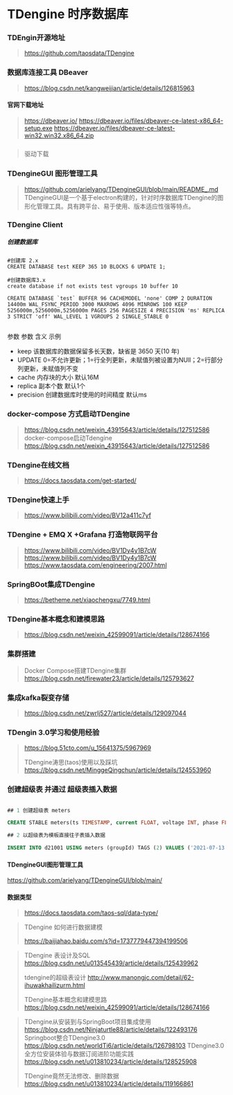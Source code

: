 # TDengine 时序数据库

### TDEngin开源地址
> https://github.com/taosdata/TDengine

### 数据库连接工具 DBeaver
> https://blog.csdn.net/kangweijian/article/details/126815963
#### 官网下载地址
> https://dbeaver.io/
> https://dbeaver.io/files/dbeaver-ce-latest-x86_64-setup.exe
> https://dbeaver.io/files/dbeaver-ce-latest-win32.win32.x86_64.zip
#####
>  驱动下载


### TDengineGUI 图形管理工具
> https://github.com/arielyang/TDengineGUI/blob/main/README_.md
> TDengineGUI是一个基于electron构建的，针对时序数据库TDengine的图形化管理工具。具有跨平台、易于使用、版本适应性强等特点。
> 



### TDengine Client
> 
> 
> 
> 

##### 创建数据库 
```
#创建库 2.x
CREATE DATABASE test KEEP 365 10 BLOCKS 6 UPDATE 1;

#创建数据库3.x
create database if not exists test vgroups 10 buffer 10

CREATE DATABASE `test` BUFFER 96 CACHEMODEL 'none' COMP 2 DURATION 14400m WAL_FSYNC_PERIOD 3000 MAXROWS 4096 MINROWS 100 KEEP 5256000m,5256000m,5256000m PAGES 256 PAGESIZE 4 PRECISION 'ms' REPLICA 3 STRICT 'off' WAL_LEVEL 1 VGROUPS 2 SINGLE_STABLE 0


```

参数
参数	含义	示例
- keep	该数据库的数据保留多长天数，缺省是 3650 天(10 年)
- UPDATE	0=不允许更新；1=行全列更新，未赋值列被设置为NUll；2=行部分列更新，未赋值列不变
- cache	内存块的大小	默认16M
- replica	副本个数	默认1个
- precision	创建数据库时使用的时间精度	默认ms




### docker-compose 方式启动TDengine
> https://blog.csdn.net/weixin_43915643/article/details/127512586
> docker-compose启动Tdengine
> https://blog.csdn.net/weixin_43915643/article/details/127512586

### TDengine在线文档
> https://docs.taosdata.com/get-started/

### TDengine快速上手
> https://www.bilibili.com/video/BV12a411c7yf

### TDengine + EMQ X +Grafana  打造物联网平台
> https://www.bilibili.com/video/BV1Dy4y1B7cW
> https://www.bilibili.com/video/BV1Dy4y1B7cW
> https://www.taosdata.com/engineering/2007.html


### SpringBOot集成TDengine
> https://betheme.net/xiaochengxu/7749.html


### TDengine基本概念和建模思路
> https://blog.csdn.net/weixin_42599091/article/details/128674166
> 
> 
> 

### 集群搭建
> Docker Compose搭建TDengine集群
> https://blog.csdn.net/firewater23/article/details/125793627
> 



### 集成kafka裂变存储
> https://blog.csdn.net/zwrlj527/article/details/129097044
> 
> 


### TDengin 3.0学习和使用经验
> https://blog.51cto.com/u_15641375/5967969
> 
> TDengine涛思(taos)使用以及踩坑
> https://blog.csdn.net/MinggeQingchun/article/details/124553960
> 
### 创建超级表 并通过 超级表插入数据
```sql

## 1 创建超级表 meters

CREATE STABLE meters(ts TIMESTAMP, current FLOAT, voltage INT, phase FLOAT) TAGS(location BINARY(30), groupId INT);

## 2 以超级表为模板直接往子表插入数据

INSERT INTO d21001 USING meters (groupId) TAGS (2) VALUES ('2021-07-13 14:06:33.196', 10.15, 217, 0.33)

```

#### TDengineGUI图形管理工具
https://github.com/arielyang/TDengineGUI/blob/main/


#### 数据类型
> https://docs.taosdata.com/taos-sql/data-type/

> TDengine 如何进行数据建模
> 
> https://baijiahao.baidu.com/s?id=1737779447394199506

> TDengine 表设计及SQL
> https://blog.csdn.net/u013545439/article/details/125439962
> 
> 
> tdengine的超级表设计
> http://www.manongjc.com/detail/62-ihuwakhailizurm.html
> 
> 
> TDengine基本概念和建模思路
> https://blog.csdn.net/weixin_42599091/article/details/128674166


> TDengine从安装到与SpringBoot项目集成使用
> https://blog.csdn.net/Ninjaturtle88/article/details/122493176
> Springboot整合TDengine3.0
> https://blog.csdn.net/worldTi6/article/details/126798103
> TDengine3.0全方位安装体验与数据订阅进阶功能实践
> https://blog.csdn.net/u013810234/article/details/128525908
> 
> 
> 
> TDengine竟然无法修改、删除数据
> https://blog.csdn.net/u013810234/article/details/119166861
